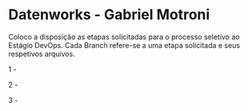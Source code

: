 # Datenworks - Gabriel Motroni

Coloco a disposição as etapas solicitadas para o processo seletivo ao Estágio DevOps.
Cada Branch refere-se a uma etapa solicitada e seus respetivos arquivos.

1 - 

2 - 

3 - 
